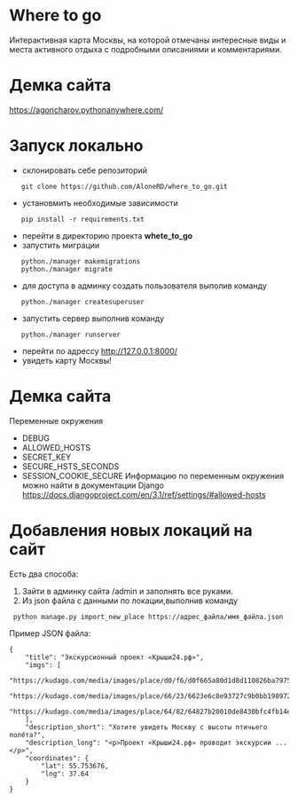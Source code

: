 # Where to go

Интерактивная карта Москвы, на которой отмечаны интересные виды и места активного отдыха с подробными описаниями и комментариями.

# Демка сайта
https://agoncharov.pythonanywhere.com/
# Запуск локально
- склонировать себе репозиторий
```
   git clone https://github.com/AloneRD/where_to_go.git
```
- установмить необходимые зависимости
```
   pip install -r requirements.txt
```
- перейти в директорию проекта **whete_to_go**
- запустить миграции
```
   python./manager makemigrations
   python./manager migrate 
```
- для доступа в админку создать пользователя выполив команду 
```
   python./manager createsuperuser
```
- запустить сервер выполнив команду 
```
   python./manager runserver
```
- перейти по адрессу http://127.0.0.1:8000/
- увидеть карту Москвы!
# Демка сайта
Переменные окружения
* DEBUG
* ALLOWED_HOSTS
* SECRET_KEY 
* SECURE_HSTS_SECONDS 
* SESSION_COOKIE_SECURE
 Информацию по переменным окружения можно найти в документации Django https://docs.djangoproject.com/en/3.1/ref/settings/#allowed-hosts
 # Добавления новых локаций на сайт
 Есть два способа:
 1. Зайти в админку сайта /admin и заполнять все руками.
 2. Из json файла  с данными по локации,выполнив команду  
```
 python manage.py import_new_place https://адрес_файла/имя_файла.json
```

Пример JSON файла:
```
{
    "title": "Экскурсионный проект «Крыши24.рф»",
    "imgs": [
        "https://kudago.com/media/images/place/d0/f6/d0f665a80d1d8d110826ba797569df02.jpg",
        "https://kudago.com/media/images/place/66/23/6623e6c8e93727c9b0bb198972d9e9fa.jpg",
        "https://kudago.com/media/images/place/64/82/64827b20010de8430bfc4fb14e786c19.jpg",
    ],
    "description_short": "Хотите увидеть Москву с высоты птичьего полёта?",
    "description_long": "<p>Проект «Крыши24.рф» проводит экскурсии ...</p>",
    "coordinates": {
        "lat": 55.753676,
        "lng": 37.64
    }
}
```
